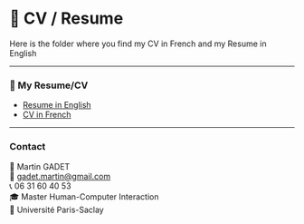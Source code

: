 # 📂 CV / Resume

Here is the folder where you find my CV in French and my Resume in English

---

### 📄 My Resume/CV
- [Resume in English](Resume_Martin_GADET.pdf)  
- [CV in French](CV_Martin_GADET.pdf)

---

### Contact

👤 Martin GADET  
📧 gadet.martin@gmail.com  
📞 06 31 60 40 53  
🎓 Master Human-Computer Interaction  
🏫 Université Paris-Saclay

